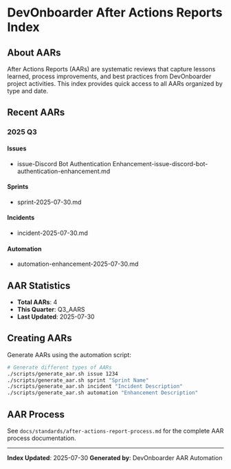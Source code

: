 # DevOnboarder After Actions Reports Index

## About AARs

After Actions Reports (AARs) are systematic reviews that capture lessons learned, process improvements, and best practices from DevOnboarder project activities. This index provides quick access to all AARs organized by type and date.

## Recent AARs

### 2025 Q3

#### Issues

- issue-Discord Bot Authentication Enhancement-issue-discord-bot-authentication-enhancement.md

#### Sprints

- sprint-2025-07-30.md

#### Incidents

- incident-2025-07-30.md

#### Automation

- automation-enhancement-2025-07-30.md

## AAR Statistics

- **Total AARs**: 4
- **This Quarter**: Q3_AARS
- **Last Updated**: 2025-07-30

## Creating AARs

Generate AARs using the automation script:

```bash
# Generate different types of AARs
./scripts/generate_aar.sh issue 1234
./scripts/generate_aar.sh sprint "Sprint Name"
./scripts/generate_aar.sh incident "Incident Description"
./scripts/generate_aar.sh automation "Enhancement Description"
```

## AAR Process

See `docs/standards/after-actions-report-process.md` for the complete AAR process documentation.

---
**Index Updated**: 2025-07-30
**Generated by**: DevOnboarder AAR Automation
